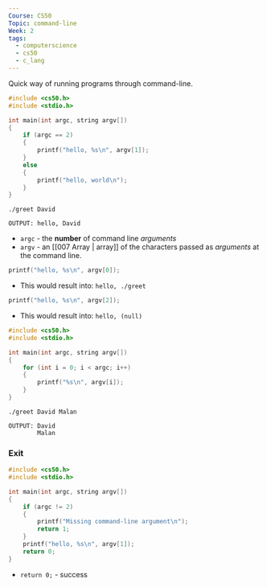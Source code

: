 ```yaml
---
Course: CS50
Topic: command-line
Week: 2
tags:
  - computerscience
  - cs50
  - c_lang
---
```

Quick way of running programs through command-line.

```c
#include <cs50.h>
#include <stdio.h>

int main(int argc, string argv[])
{
	if (argc == 2)
	{
		printf("hello, %s\n", argv[1]);
	}
	else
	{
		printf("hello, world\n");
	}
}
```

```
./greet David

OUTPUT: hello, David
```
- `argc` - the __number__ of command line _arguments_
- `argv` - an [[007 Array | array]] of the characters passed as _arguments_ at the command line.
```c
printf("hello, %s\n", argv[0]);
```
- This would result into: `hello, ./greet`
```c
printf("hello, %s\n", argv[2]);
```
- This would result into: `hello, (null)`

```c
#include <cs50.h>
#include <stdio.h>

int main(int argc, string argv[])
{
	for (int i = 0; i < argc; i++)
	{
		printf("%s\n", argv[i]);
	}
}
```

```
./greet David Malan

OUTPUT: David
		Malan
```


### Exit

```c
#include <cs50.h>
#include <stdio.h>

int main(int argc, string argv[])
{
    if (argc != 2)
    {
        printf("Missing command-line argument\n");
        return 1;
    }
    printf("hello, %s\n", argv[1]);
    return 0;
}
```
- `return 0;` - success


